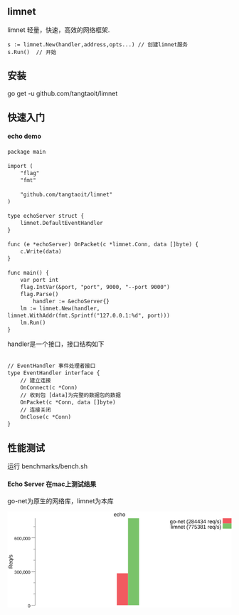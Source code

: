 ## limnet

limnet 轻量，快速，高效的网络框架.

```
s := limnet.New(handler,address,opts...) // 创建limnet服务
s.Run()  // 开始
```

## 安装

go get -u github.com/tangtaoit/limnet

## 快速入门

#### echo demo

```
package main

import (
	"flag"
	"fmt"

	"github.com/tangtaoit/limnet"
)

type echoServer struct {
	limnet.DefaultEventHandler
}

func (e *echoServer) OnPacket(c *limnet.Conn, data []byte) {
	c.Write(data)
}

func main() {
	var port int
	flag.IntVar(&port, "port", 9000, "--port 9000")
	flag.Parse()
        handler := &echoServer{}
	lm := limnet.New(handler, limnet.WithAddr(fmt.Sprintf("127.0.0.1:%d", port)))
	lm.Run()
}
```

handler是一个接口，接口结构如下

```

// EventHandler 事件处理者接口
type EventHandler interface {
	// 建立连接
	OnConnect(c *Conn)
	// 收到包 [data]为完整的数据包的数据
	OnPacket(c *Conn, data []byte)
	// 连接关闭
	OnClose(c *Conn)
}

```

## 性能测试

运行 benchmarks/bench.sh

#### Echo Server 在mac上测试结果

go-net为原生的网络库，limnet为本库

![](benchmarks/results/echo.png)
